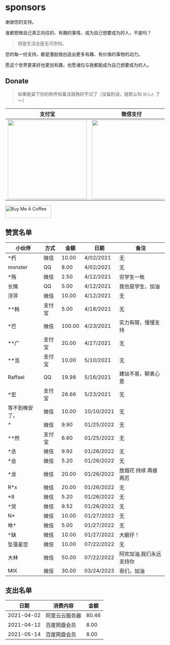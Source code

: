 # sponsors

谢谢您的支持。

谁都想做自己真正向往的、有趣的事情，成为自己想要成为的人，不是吗？

> 但是生活总是无可奈何。

您的每一份支持，都是激励我创造出更多有趣、有价值的事物的动力。

愿这个世界更美好也更加有趣，也愿诸位与我都能成为自己想要成为的人。

## Donate

> 如果能留下你的称呼和备注就再好不过了（没留的话，就默认叫 `好心人` 了～）


| 支付宝                                                       | 微信支付                                                     | QQ 支付                                                      |
| ------------------------------------------------------------ | ------------------------------------------------------------ | ------------------------------------------------------------ |
| <img src="https://gcore.jsdelivr.net/gh/muzihuaner/huancdn/img/202207222129932.png" width=250px /> | <img src="https://gcore.jsdelivr.net/gh/muzihuaner/huancdn/img/202207222129833.png" width=250px /> | <img src="https://gcore.jsdelivr.net/gh/muzihuaner/huancdn/img/202207222130330.png" width=250px /> |


<a href="https://huangetech.gitee.io/pay/index2.html" target="_blank"><img src="https://cdn.buymeacoffee.com/buttons/v2/default-blue.png" alt="Buy Me A Coffee" style="height: 40px !important;width: 145px !important;"></a>

## 赞赏名单

| 小伙伴         | 方式   | 金额   | 日期       | 备注                 |
| -------------- | ------ | ------ | ---------- | -------------------- |
| *朽            | 微信   | 10.00  | 4/02/2021  | 无                   |
| monster        | QQ     | 8.00   | 4/02/2021  | 无                   |
| *殇            | 微信   | 2.50   | 4/12/2021  | 穷学生一枚           |
| 长情           | QQ     | 5.00   | 4/12/2021  | 我也是学生，加油     |
| 浮萍           | 微信   | 10.00  | 4/12/2021  | 无                   |
| **韩           | 支付宝 | 5.00   | 4/18/2021  | 无                   |
| *巴            | 微信   | 100.00 | 4/23/2021  | 实力有限，慢慢支持   |
| **广           | 支付宝 | 20.00  | 4/27/2021  | 无                   |
| **浩           | 支付宝 | 10.00  | 5/10/2021  | 无                   |
| Raffael        | QQ     | 19.98  | 5/16/2021  | 建站不易，聊表心意   |
| *宏            | 支付宝 | 26.66  | 5/23/2021  | 无                   |
| 等不到晚安了。 | 微信   | 10.00  | 10/10/2021 | 无                   |
| *              | 微信   | 9.90   | 01/25/2022 | 无                   |
| **然           | 支付宝 | 6.60   | 01/25/2022 | 无                   |
| *丞            | 微信   | 9.92   | 01/26/2022 | 无                   |
| *会            | 微信   | 5.20   | 01/26/2022 | 无                   |
| *龙            | 微信   | 20.00  | 01/26/2022 | 放烟花 持续 再接再厉 |
| R*x            | 微信   | 20.00  | 01/26/2022 | 无                   |
| *8             | 微信   | 5.20   | 01/26/2022 | 无                   |
| *觉            | 微信   | 9.52   | 01/26/2022 | 无                   |
| N*             | 微信   | 10.00  | 01/27/2022 | 无                   |
| 咻*            | 微信   | 5.00   | 01/27/2022 | 无                   |
| *缺            | 微信   | 10.00  | 01/27/2022 | 大靓仔！             |
| 坠落星空       | 微信   | 10.00  | 07/22/2022 | 无                   |
| 大林      | 微信   | 50.00  | 07/22/2022 | 阿欢加油,我们永远支持你  |
| MIX      | 微信   | 30.00  | 03/24/2023 | 哥们，加油  |
## 支出名单
| 日期       | 消费内容       | 金额  |
| ---------- | -------------- | ----- |
| 2021-04-02 | 阿里云云服务器 | 80.46 |
| 2021-04-12 | 百度网盘会员   | 8.00  |
| 2021-05-14 | 百度网盘会员   | 8.00  |
